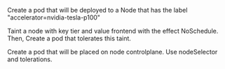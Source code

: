 Create a pod that will be deployed to a Node that has the label "accelerator=nvidia-tesla-p100"

Taint a node with key tier and value frontend with the effect NoSchedule. Then, Create a pod that tolerates this taint.

Create a pod that will be placed on node controlplane. Use nodeSelector and tolerations.
